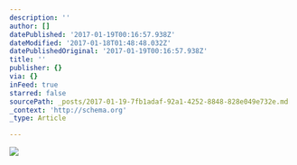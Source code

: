 ```yaml
---
description: ''
author: []
datePublished: '2017-01-19T00:16:57.938Z'
dateModified: '2017-01-18T01:48:48.032Z'
datePublishedOriginal: '2017-01-19T00:16:57.938Z'
title: ''
publisher: {}
via: {}
inFeed: true
starred: false
sourcePath: _posts/2017-01-19-7fb1adaf-92a1-4252-8848-828e049e732e.md
_context: 'http://schema.org'
_type: Article

---
```

![](https://the-grid-user-content.s3-us-west-2.amazonaws.com/7fdfaa31-25d0-4e5b-b4f8-ba70c7683c75.jpg)